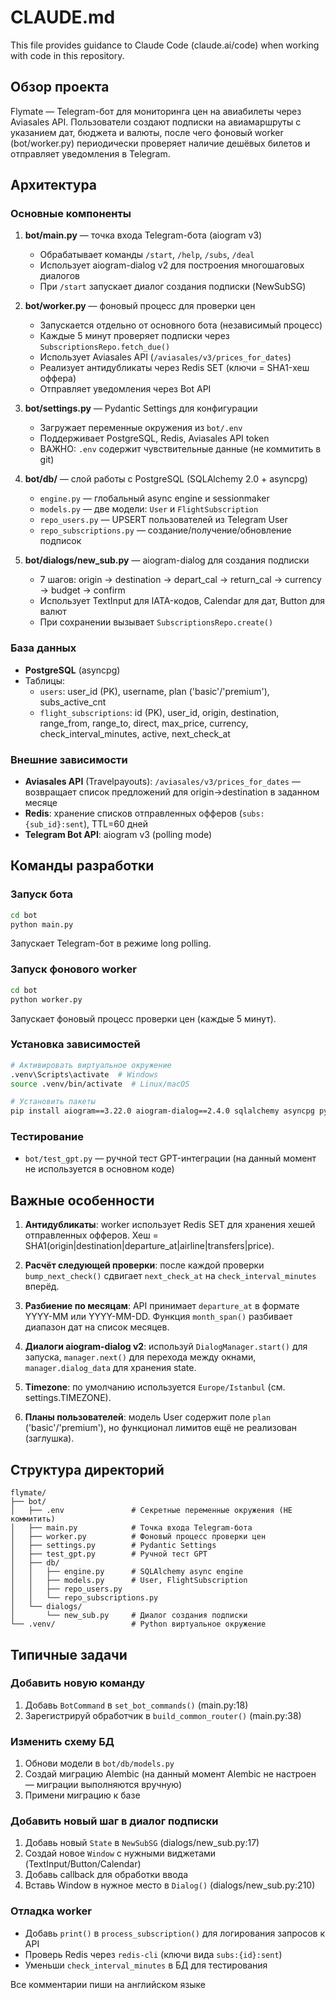 # CLAUDE.md

This file provides guidance to Claude Code (claude.ai/code) when working with code in this repository.

## Обзор проекта

Flymate — Telegram-бот для мониторинга цен на авиабилеты через Aviasales API. Пользователи создают подписки на авиамаршруты с указанием дат, бюджета и валюты, после чего фоновый worker (bot/worker.py) периодически проверяет наличие дешёвых билетов и отправляет уведомления в Telegram.

## Архитектура

### Основные компоненты

1. **bot/main.py** — точка входа Telegram-бота (aiogram v3)
   - Обрабатывает команды `/start`, `/help`, `/subs`, `/deal`
   - Использует aiogram-dialog v2 для построения многошаговых диалогов
   - При `/start` запускает диалог создания подписки (NewSubSG)

2. **bot/worker.py** — фоновый процесс для проверки цен
   - Запускается отдельно от основного бота (независимый процесс)
   - Каждые 5 минут проверяет подписки через `SubscriptionsRepo.fetch_due()`
   - Использует Aviasales API (`/aviasales/v3/prices_for_dates`)
   - Реализует антидубликаты через Redis SET (ключи = SHA1-хеш оффера)
   - Отправляет уведомления через Bot API

3. **bot/settings.py** — Pydantic Settings для конфигурации
   - Загружает переменные окружения из `bot/.env`
   - Поддерживает PostgreSQL, Redis, Aviasales API token
   - ВАЖНО: `.env` содержит чувствительные данные (не коммитить в git)

4. **bot/db/** — слой работы с PostgreSQL (SQLAlchemy 2.0 + asyncpg)
   - `engine.py` — глобальный async engine и sessionmaker
   - `models.py` — две модели: `User` и `FlightSubscription`
   - `repo_users.py` — UPSERT пользователей из Telegram User
   - `repo_subscriptions.py` — создание/получение/обновление подписок

5. **bot/dialogs/new_sub.py** — aiogram-dialog для создания подписки
   - 7 шагов: origin → destination → depart_cal → return_cal → currency → budget → confirm
   - Использует TextInput для IATA-кодов, Calendar для дат, Button для валют
   - При сохранении вызывает `SubscriptionsRepo.create()`

### База данных

- **PostgreSQL** (asyncpg)
- Таблицы:
  - `users`: user_id (PK), username, plan ('basic'/'premium'), subs_active_cnt
  - `flight_subscriptions`: id (PK), user_id, origin, destination, range_from, range_to, direct, max_price, currency, check_interval_minutes, active, next_check_at

### Внешние зависимости

- **Aviasales API** (Travelpayouts): `/aviasales/v3/prices_for_dates` — возвращает список предложений для origin→destination в заданном месяце
- **Redis**: хранение списков отправленных офферов (`subs:{sub_id}:sent`), TTL=60 дней
- **Telegram Bot API**: aiogram v3 (polling mode)

## Команды разработки

### Запуск бота
```bash
cd bot
python main.py
```
Запускает Telegram-бот в режиме long polling.

### Запуск фонового worker
```bash
cd bot
python worker.py
```
Запускает фоновый процесс проверки цен (каждые 5 минут).

### Установка зависимостей
```bash
# Активировать виртуальное окружение
.venv\Scripts\activate  # Windows
source .venv/bin/activate  # Linux/macOS

# Установить пакеты
pip install aiogram==3.22.0 aiogram-dialog==2.4.0 sqlalchemy asyncpg pydantic-settings redis aiohttp python-dateutil
```

### Тестирование
- `bot/test_gpt.py` — ручной тест GPT-интеграции (на данный момент не используется в основном коде)

## Важные особенности

1. **Антидубликаты**: worker использует Redis SET для хранения хешей отправленных офферов. Хеш = SHA1(origin|destination|departure_at|airline|transfers|price).

2. **Расчёт следующей проверки**: после каждой проверки `bump_next_check()` сдвигает `next_check_at` на `check_interval_minutes` вперёд.

3. **Разбиение по месяцам**: API принимает `departure_at` в формате YYYY-MM или YYYY-MM-DD. Функция `month_span()` разбивает диапазон дат на список месяцев.

4. **Диалоги aiogram-dialog v2**: используй `DialogManager.start()` для запуска, `manager.next()` для перехода между окнами, `manager.dialog_data` для хранения state.

5. **Timezone**: по умолчанию используется `Europe/Istanbul` (см. settings.TIMEZONE).

6. **Планы пользователей**: модель User содержит поле `plan` ('basic'/'premium'), но функционал лимитов ещё не реализован (заглушка).

## Структура директорий

```
flymate/
├── bot/
│   ├── .env               # Секретные переменные окружения (НЕ коммитить)
│   ├── main.py            # Точка входа Telegram-бота
│   ├── worker.py          # Фоновый процесс проверки цен
│   ├── settings.py        # Pydantic Settings
│   ├── test_gpt.py        # Ручной тест GPT
│   ├── db/
│   │   ├── engine.py      # SQLAlchemy async engine
│   │   ├── models.py      # User, FlightSubscription
│   │   ├── repo_users.py
│   │   └── repo_subscriptions.py
│   └── dialogs/
│       └── new_sub.py     # Диалог создания подписки
└── .venv/                 # Python виртуальное окружение
```

## Типичные задачи

### Добавить новую команду
1. Добавь `BotCommand` в `set_bot_commands()` (main.py:18)
2. Зарегистрируй обработчик в `build_common_router()` (main.py:38)

### Изменить схему БД
1. Обнови модели в `bot/db/models.py`
2. Создай миграцию Alembic (на данный момент Alembic не настроен — миграции выполняются вручную)
3. Примени миграцию к базе

### Добавить новый шаг в диалог подписки
1. Добавь новый `State` в `NewSubSG` (dialogs/new_sub.py:17)
2. Создай новое `Window` с нужными виджетами (TextInput/Button/Calendar)
3. Добавь callback для обработки ввода
4. Вставь Window в нужное место в `Dialog()` (dialogs/new_sub.py:210)

### Отладка worker
- Добавь `print()` в `process_subscription()` для логирования запросов к API
- Проверь Redis через `redis-cli` (ключи вида `subs:{id}:sent`)
- Уменьши `check_interval_minutes` в БД для тестирования


Все комментарии пиши на английском языке